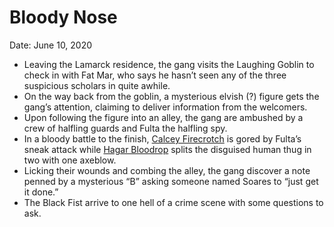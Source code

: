 # Bloody Nose

Date: June 10, 2020

- Leaving the Lamarck residence, the gang visits the Laughing Goblin to check in with Fat Mar, who says he hasn’t seen any of the three suspicious scholars in quite awhile.
- On the way back from the goblin, a mysterious elvish (?) figure gets the gang’s attention, claiming to deliver information from the welcomers.
- Upon following the figure into an alley, the gang are ambushed by a crew of halfling guards and Fulta the halfling spy.
- In a bloody battle to the finish, [Calcey Firecrotch](https://www.notion.so/Calcey-Firecrotch-8ca86cdef97e40aaa598ac030b627ee5)  is gored by Fulta’s sneak attack while [Hagar Bloodrop](https://www.notion.so/Hagar-Bloodrop-90ad0d4c4ab64b7597fe9268875efc55)  splits the disguised human thug in two with one axeblow.
- Licking their wounds and combing the alley, the gang discover a note penned by a mysterious “B” asking someone named Soares to “just get it done.”
- The Black Fist arrive to one hell of a crime scene with some questions to ask.